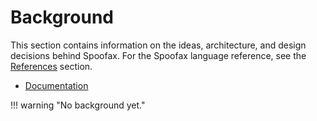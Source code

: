 # Background
This section contains information on the ideas, architecture, and design decisions behind Spoofax. For the Spoofax language reference, see the [References](../references/index.md) section.

- [Documentation](documentation.md)

!!! warning "No background yet."